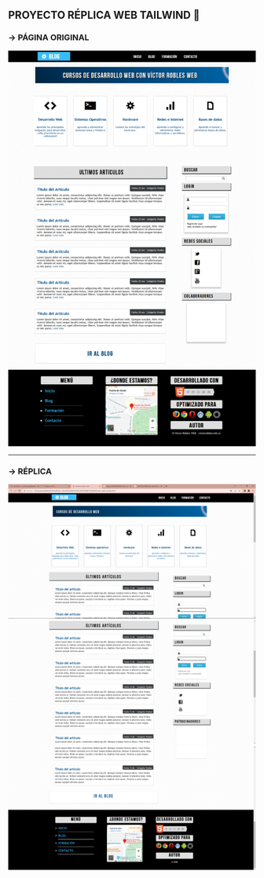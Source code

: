 ## PROYECTO RÉPLICA WEB TAILWIND 📱

### -> PÁGINA ORIGINAL

![Original](img/design.png)


---


### -> RÉPLICA

![Replica](img/replicatailwind.PNG)
![Replica2](img/replicatailwind2.PNG)
![Replica3](img/replicatailwind3.PNG)
